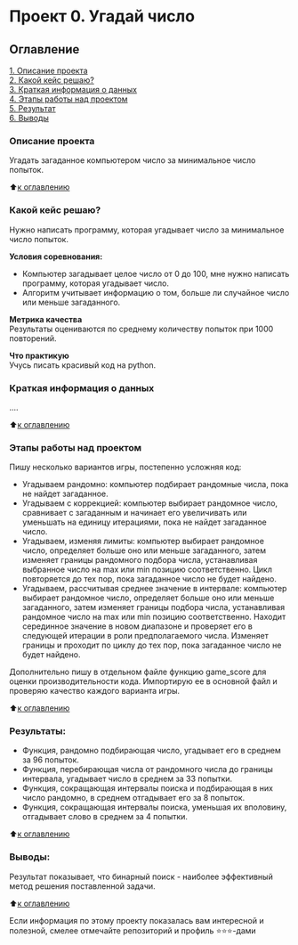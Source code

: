 # Проект 0. Угадай число

## Оглавление  
[1. Описание проекта](https://github.com/VictoriaBakulina/sf_data_science/tree/main/project_0/README.md#Описание-проекта)  
[2. Какой кейс решаю?](https://github.com/VictoriaBakulina/sf_data_science/tree/main/project_0/README.md#Какой-кейс-решаю)  
[3. Краткая информация о данных](https://github.com/VictoriaBakulina/sf_data_science/tree/main/project_0/README.md#Краткая-информация-о-данных)  
[4. Этапы работы над проектом](https://github.com/VictoriaBakulina/sf_data_science/tree/main/project_0/README.md#Этапы-работы-над-проектом)  
[5. Результат](https://github.com/VictoriaBakulina/sf_data_science/tree/main/project_0/README.md#Результаты)    
[6. Выводы](https://github.com/VictoriaBakulina/sf_data_science/tree/main/project_0/README.md#Выводы) 

### Описание проекта    
Угадать загаданное компьютером число за минимальное число попыток.

:arrow_up:[к оглавлению](https://github.com/VictoriaBakulina/sf_data_science/tree/main/project_0/README.md#Оглавление)


### Какой кейс решаю?    
Нужно написать программу, которая угадывает число за минимальное число попыток.

**Условия соревнования:**  
- Компьютер загадывает целое число от 0 до 100, мне нужно написать программу, которая угадывает число.
- Алгоритм учитывает информацию о том, больше ли случайное число или меньше загаданного.

**Метрика качества**     
Результаты оцениваются по среднему количеству попыток при 1000 повторений.

**Что практикую**     
Учусь писать красивый код на python.


### Краткая информация о данных
....
  
:arrow_up:[к оглавлению](https://github.com/VictoriaBakulina/sf_data_science/tree/main/project_0/README.md#Оглавление)


### Этапы работы над проектом  
Пишу несколько вариантов игры, постепенно усложняя код:
- Угадываем рандомно: компьютер подбирает рандомные числа, пока не найдет загаданное.
- Угадываем с коррекцией: компьютер выбирает рандомное число, сравнивает с загаданным и начинает его увеличивать или уменьшать на единицу итерациями, пока не найдет загаданное число.
- Угадываем, изменяя лимиты: компьютер выбирает рандомное число, определяет больше оно или меньше загаданного, затем изменяет границы рандомного подбора числа, устанавливая выбранное число на max или min позицию соответственно. Цикл повторяется до тех пор, пока загаданное число не будет найдено.
- Угадываем, рассчитывая среднее значение в интервале: компьютер выбирает рандомное число, определяет больше оно или меньше загаданного, затем изменяет границы подбора числа, устанавливая рандомное число на max или min позицию соответственно. Находит серединное значение в новом диапазоне и проверяет его в следующей итерации в роли предполагаемого числа. Изменяет границы и проходит по циклу до тех пор, пока загаданное число не будет найдено.

Дополнительно пишу в отдельном файле функцию game_score для оценки производительности кода. Импортирую ее в основной файл и проверяю качество каждого варианта игры. 



:arrow_up:[к оглавлению](https://github.com/VictoriaBakulina/sf_data_science/tree/main/project_0/README.md#Оглавление)


### Результаты:  
- Функция, рандомно подбирающая число, угадывает его в среднем за 96 попыток.
- Функция, перебирающая числа от рандомного числа до границы интервала, угадывает число в среднем за 33 попытки. 
- Функция, сокращающая интервалы поиска и подбирающая в них число рандомно, в среднем отгадывает его за 8 попыток.
- Функция, сокращающая интервалы поиска, уменьшая их вполовину, отгадывает слово в среднем за 4 попытки.


:arrow_up:[к оглавлению](https://github.com/VictoriaBakulina/sf_data_science/tree/main/project_0/README.md#Оглавление)


### Выводы:  
Результат показывает, что бинарный поиск - наиболее эффективный метод решения поставленной задачи.

:arrow_up:[к оглавлению](https://github.com/VictoriaBakulina/sf_data_science/tree/main/project_0/README.md#Оглавление)


Если информация по этому проекту показалась вам интересной и полезной, смелее отмечайте репозиторий и профиль ⭐️⭐️⭐️-дами